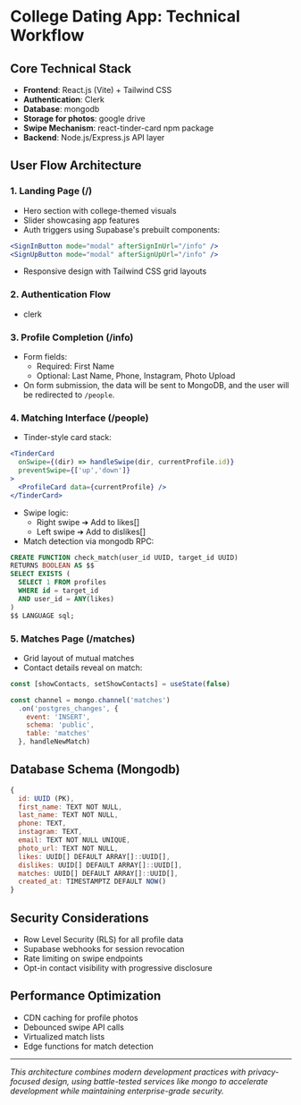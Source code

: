 # College Dating App: Technical Workflow

## Core Technical Stack

- **Frontend**: React.js (Vite) + Tailwind CSS
- **Authentication**: Clerk
- **Database**: mongodb
- **Storage for photos**: google drive 
- **Swipe Mechanism**: react-tinder-card npm package
- **Backend**: Node.js/Express.js API layer

## User Flow Architecture

### 1. Landing Page (/)
- Hero section with college-themed visuals
- Slider showcasing app features
- Auth triggers using Supabase's prebuilt components:
```jsx
<SignInButton mode="modal" afterSignInUrl="/info" />
<SignUpButton mode="modal" afterSignUpUrl="/info" />
```
- Responsive design with Tailwind CSS grid layouts

### 2. Authentication Flow
- clerk

### 3. Profile Completion (/info)
- Form fields:
  - Required: First Name
  - Optional: Last Name, Phone, Instagram, Photo Upload
- On form submission, the data will be sent to MongoDB, and the user will be redirected to `/people`.


### 4. Matching Interface (/people)
- Tinder-style card stack:
```jsx
<TinderCard 
  onSwipe={(dir) => handleSwipe(dir, currentProfile.id)}
  preventSwipe={['up','down']}
>
  <ProfileCard data={currentProfile} />
</TinderCard>
```
- Swipe logic:
  - Right swipe ➔ Add to likes[]
  - Left swipe ➔ Add to dislikes[]
- Match detection via mongodb RPC:
```sql
CREATE FUNCTION check_match(user_id UUID, target_id UUID) 
RETURNS BOOLEAN AS $$ 
SELECT EXISTS (
  SELECT 1 FROM profiles 
  WHERE id = target_id 
  AND user_id = ANY(likes)
)
$$ LANGUAGE sql;
```

### 5. Matches Page (/matches)
- Grid layout of mutual matches
- Contact details reveal on match:
```javascript
const [showContacts, setShowContacts] = useState(false)

const channel = mongo.channel('matches')
  .on('postgres_changes', {
    event: 'INSERT',
    schema: 'public',
    table: 'matches'
  }, handleNewMatch)
```

## Database Schema (Mongodb)
```javascript
{
  id: UUID (PK),
  first_name: TEXT NOT NULL,
  last_name: TEXT NOT NULL,
  phone: TEXT,
  instagram: TEXT,
  email: TEXT NOT NULL UNIQUE,
  photo_url: TEXT NOT NULL,
  likes: UUID[] DEFAULT ARRAY[]::UUID[],
  dislikes: UUID[] DEFAULT ARRAY[]::UUID[],
  matches: UUID[] DEFAULT ARRAY[]::UUID[],
  created_at: TIMESTAMPTZ DEFAULT NOW()
}
```

## Security Considerations
- Row Level Security (RLS) for all profile data
- Supabase webhooks for session revocation
- Rate limiting on swipe endpoints
- Opt-in contact visibility with progressive disclosure

## Performance Optimization
- CDN caching for profile photos
- Debounced swipe API calls
- Virtualized match lists
- Edge functions for match detection

---

*This architecture combines modern development practices with privacy-focused design, using battle-tested services like mongo to accelerate development while maintaining enterprise-grade security.* 